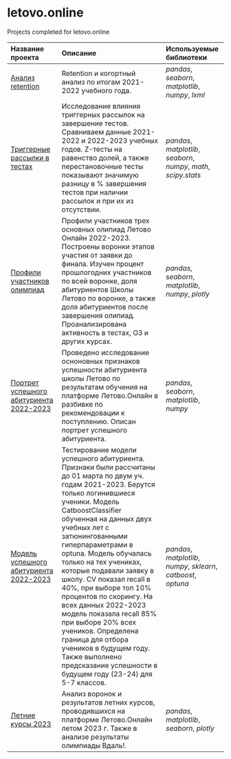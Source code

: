 # letovo.online
Projects completed for letovo.online 

| Название проекта | Описание | Используемые библиотеки | 
| :---------------------- | :---------------------- | :---------------------- |
|[Анализ retention](2021_2022_retention_cohort)|Retention и когортный анализ по итогам 2021-2022 учебного года.|*pandas*, *seaborn*, *matplotlib*, *numpy*, *lxml*|
|[Триггерные рассылки в тестах](2022_2023_test_triggers_effect)|Исследование влияния триггерных рассылок на завершение тестов. Сравниваем данные 2021-2022 и 2022-2023 учебных годов. Z-тесты на равенство долей, а также перестановочные тесты показывают значимую разницу в % завершения тестов при наличии рассылок и при их из отсутствии.|*pandas*, *matplotlib*, *seaborn*, *numpy*, *math*, *scipy.stats*|
|[Профили участников олимпиад](2022_2023_Olympiad_profiles)|Профили участников трех основных олипиад Летово Онлайн 2022-2023. Построены воронки этапов участия от заявки до финала. Изучен процент прошлогодних участников по всей воронке, доля абитуриентов Школы Летово по воронке, а также доля абитуриентов после завершения олипиад. Проанализирована активность в тестах, ОЗ и других курсах.|*pandas*, *seaborn*, *matplotlib*, *numpy*, *plotly*|
|[Портрет успешного абитуриента 2022-2023](2022_2023_Success_portrait)|Проведено исследование осноновных признаков успешности абитуриента школы Летово по результатам обучения на платформе Летово.Онлайн в разбивке по рекомендовации к поступлению. Описан портрет успешного абитуриента. |*pandas*, *seaborn*, *matplotlib*, *numpy*|
|[Модель успешного абитуриента 2022-2023](2022_2023_Success_model)|Тестирование модели успешного абитуриента. Признаки были рассчитаны до 01 марта по двум уч. годам 2021-2023. Берутся только логинившиеся ученики. Модель CatboostClassifier обученная на данных двух учебных лет с затюнингованными гиперпараметрами в optuna. Модель обучалась только на тех учениках, которые подавали заявку в школу. CV показал recall в 40%, при выборе топ 10% процентов по скорингу. На всех данных 2022-2023 модель показала recall 85% при выборе 20% всех учеников. Определена граница для отбора учеников в будущем году. Также выполнено предсказание успешности в будущем году (23-24) для 5-7 классов.|*pandas*, *matplotlib*, *numpy*, *sklearn*, *catboost*, *optuna*|
|[Летние курсы 2023](2022_2023_Summer_courses_study)|Анализ воронок и результатов летних курсов, проводившихся на платформе Летово.Онлайн летом 2023 г. Также в анализе результаты олимпиады Вдаль!.|*pandas*, *matplotlib*, *seaborn*, *plotly*|
